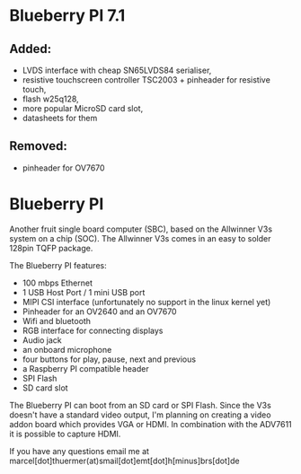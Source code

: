 Blueberry PI 7.1
================

Added:
------
* LVDS interface with cheap SN65LVDS84 serialiser,
* resistive touchscreen controller TSC2003 + pinheader for resistive touch,
* flash w25q128,
* more popular MicroSD card slot,
* datasheets for them

Removed:
--------
* pinheader for OV7670


Blueberry PI
============
Another fruit single board computer (SBC), based on the Allwinner V3s system on a chip (SOC). 
The Allwinner V3s comes in an easy to solder 128pin TQFP package. 

The Blueberry PI features: 

- 100 mbps Ethernet 
- 1 USB Host Port / 1 mini USB port 
- MIPI CSI interface (unfortunately no support in the linux kernel yet) 
- Pinheader for an OV2640 and an OV7670
- Wifi and bluetooth 
- RGB interface for connecting displays 
- Audio jack 
- an onboard microphone 
- four buttons for play, pause, next and previous 
- a Raspberry PI compatible header
- SPI Flash
- SD card slot


The Blueberry PI can boot from an SD card or SPI Flash. 
Since the V3s doesn't have a standard video output, I'm planning on creating a video addon board which provides VGA or HDMI. In combination with the ADV7611 it is possible to capture HDMI.

If you have any questions email me at marcel[dot]thuermer(at)smail[dot]emt[dot]h[minus]brs[dot]de
